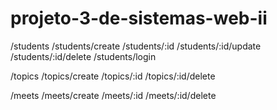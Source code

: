 # projeto-3-de-sistemas-web-ii

/students
/students/create
/students/:id
/students/:id/update
/students/:id/delete
/students/login

/topics
/topics/create
/topics/:id
/topics/:id/delete

/meets
/meets/create
/meets/:id
/meets/:id/delete
